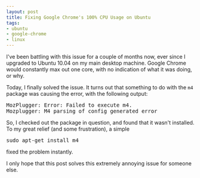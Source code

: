 ```yaml
--- 
layout: post
title: Fixing Google Chrome's 100% CPU Usage on Ubuntu
tags: 
- ubuntu
- google-chrome
- linux
---
```


I've been battling with this issue for a couple of months now, ever since I
upgraded to Ubuntu 10.04 on my main desktop machine. Google Chrome would
constantly max out one core, with no indication of what it was doing, or why.

Today, I finally solved the issue. It turns out that something to do with the
``m4`` package was causing the error, with the following output:
<pre>MozPlugger: Error: Failed to execute m4.
Mozplugger: M4 parsing of config generated error</pre>
So, I checked out the package in question, and found that it wasn't installed.
To my great relief (and some frustration), a simple
<pre>sudo apt-get install m4</pre>
fixed the problem instantly.

I only hope that this post solves this extremely annoying issue for someone
else.
